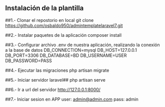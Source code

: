 ## Instalación de la plantilla

##1.- Clonar el repostorio en local
git clone https://github.com/osbaldo950/admintemplatelaravel7.git

##2.- Instalar paquetes de la aplicación
composer install

##3.- Configurar archivo .env de nuestra aplicación, realizando la conexión a la base de datos
DB_CONNECTION=mysql
DB_HOST=127.0.0.1
DB_PORT=3306
DB_DATABASE=BD
DB_USERNAME=USER
DB_PASSWORD=PASS

##4.- Ejecutar las migraciones
php artisan migrate

##5.- Iniciar servidor laravel##
php artisan serve

##6.- Ir a url del servidor
http://127.0.0.1:8000/

##7.- Iniciar sesion en APP
user: admin@admin.com
pass: admin


